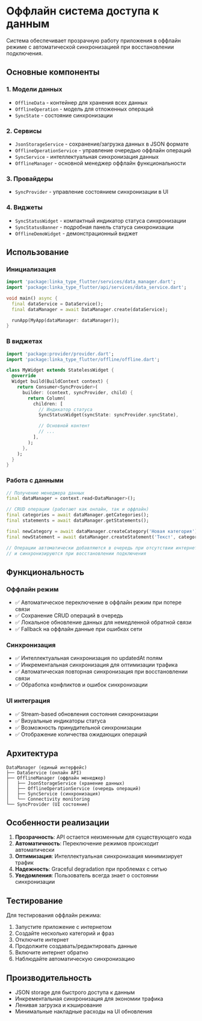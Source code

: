 # Оффлайн система доступа к данным

Система обеспечивает прозрачную работу приложения в оффлайн режиме с автоматической синхронизацией при восстановлении подключения.

## Основные компоненты

### 1. Модели данных
- `OfflineData` - контейнер для хранения всех данных
- `OfflineOperation` - модель для отложенных операций
- `SyncState` - состояние синхронизации

### 2. Сервисы
- `JsonStorageService` - сохранение/загрузка данных в JSON формате
- `OfflineOperationService` - управление очередью оффлайн операций
- `SyncService` - интеллектуальная синхронизация данных
- `OfflineManager` - основной менеджер оффлайн функциональности

### 3. Провайдеры
- `SyncProvider` - управление состоянием синхронизации в UI

### 4. Виджеты
- `SyncStatusWidget` - компактный индикатор статуса синхронизации
- `SyncStatusBanner` - подробная панель статуса синхронизации
- `OfflineDemoWidget` - демонстрационный виджет

## Использование

### Инициализация

```dart
import 'package:linka_type_flutter/services/data_manager.dart';
import 'package:linka_type_flutter/api/services/data_service.dart';

void main() async {
  final dataService = DataService();
  final dataManager = await DataManager.create(dataService);

  runApp(MyApp(dataManager: dataManager));
}
```

### В виджетах

```dart
import 'package:provider/provider.dart';
import 'package:linka_type_flutter/offline/offline.dart';

class MyWidget extends StatelessWidget {
  @override
  Widget build(BuildContext context) {
    return Consumer<SyncProvider>(
      builder: (context, syncProvider, child) {
        return Column(
          children: [
            // Индикатор статуса
            SyncStatusWidget(syncState: syncProvider.syncState),

            // Основной контент
            // ...
          ],
        );
      },
    );
  }
}
```

### Работа с данными

```dart
// Получение менеджера данных
final dataManager = context.read<DataManager>();

// CRUD операции (работают как онлайн, так и оффлайн)
final categories = await dataManager.getCategories();
final statements = await dataManager.getStatements();

final newCategory = await dataManager.createCategory('Новая категория');
final newStatement = await dataManager.createStatement('Текст', categoryId);

// Операции автоматически добавляются в очередь при отсутствии интернета
// и синхронизируются при восстановлении подключения
```

## Функциональность

### Оффлайн режим
- ✅ Автоматическое переключение в оффлайн режим при потере связи
- ✅ Сохранение CRUD операций в очередь
- ✅ Локальное обновление данных для немедленной обратной связи
- ✅ Fallback на оффлайн данные при ошибках сети

### Синхронизация
- ✅ Интеллектуальная синхронизация по updatedAt полям
- ✅ Инкрементальная синхронизация для оптимизации трафика
- ✅ Автоматическая повторная синхронизация при восстановлении связи
- ✅ Обработка конфликтов и ошибок синхронизации

### UI интеграция
- ✅ Stream-based обновления состояния синхронизации
- ✅ Визуальные индикаторы статуса
- ✅ Возможность принудительной синхронизации
- ✅ Отображение количества ожидающих операций

## Архитектура

```
DataManager (единый интерфейс)
├── DataService (онлайн API)
├── OfflineManager (оффлайн менеджер)
│   ├── JsonStorageService (хранение данных)
│   ├── OfflineOperationService (очередь операций)
│   ├── SyncService (синхронизация)
│   └── Connectivity monitoring
└── SyncProvider (UI состояние)
```

## Особенности реализации

1. **Прозрачность**: API остается неизменным для существующего кода
2. **Автоматичность**: Переключение режимов происходит автоматически
3. **Оптимизация**: Интеллектуальная синхронизация минимизирует трафик
4. **Надежность**: Graceful degradation при проблемах с сетью
5. **Уведомления**: Пользователь всегда знает о состоянии синхронизации

## Тестирование

Для тестирования оффлайн режима:
1. Запустите приложение с интернетом
2. Создайте несколько категорий и фраз
3. Отключите интернет
4. Продолжите создавать/редактировать данные
5. Включите интернет обратно
6. Наблюдайте автоматическую синхронизацию

## Производительность

- JSON storage для быстрого доступа к данным
- Инкрементальная синхронизация для экономии трафика
- Ленивая загрузка и кэширование
- Минимальные накладные расходы на UI обновления
